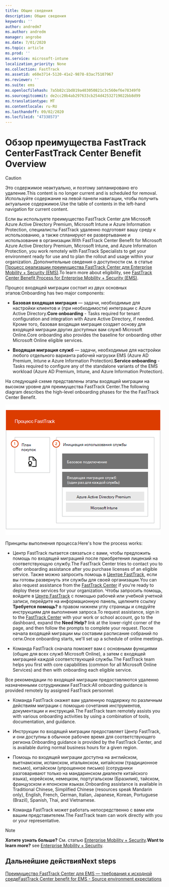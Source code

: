```yaml
---
title: Общие сведения
description: Общие сведения
keywords: ''
author: andredm7
ms.author: andredm
manager: angrobe
ms.date: 7/01/2020
ms.topic: article
ms.prod: ''
ms.service: microsoft-intune
localization_priority: None
ms.collection: FastTrack
ms.assetid: e60e3714-5120-41e2-9878-83ac75107967
ms.reviewer: ''
ms.suite: ems
ms.openlocfilehash: 7a5b82c1bd819a403050821c3c560ef6e78349f0
ms.sourcegitcommit: de2cc20b4ab297633cb254d42532719022bb8d99
ms.translationtype: MT
ms.contentlocale: ru-RU
ms.lasthandoff: 09/02/2020
ms.locfileid: "47338573"
---
```

# <a name="fasttrack-center-benefit-overview"></a><span data-ttu-id="19b55-103">Обзор преимущества FastTrack Center</span><span class="sxs-lookup"><span data-stu-id="19b55-103">FastTrack Center Benefit Overview</span></span>

> [!CAUTION]
> <span data-ttu-id="19b55-104">Это содержимое неактуально, и поэтому запланировано его удаление.</span><span class="sxs-lookup"><span data-stu-id="19b55-104">This content is no longer current and is scheduled for removal.</span></span> <span data-ttu-id="19b55-105">Используйте содержание на левой панели навигации, чтобы получить актуальное содержимое.</span><span class="sxs-lookup"><span data-stu-id="19b55-105">Use the table of contents in the left-hand navigation for current content.</span></span>

<span data-ttu-id="19b55-106">Если вы используете преимущество FastTrack Center для Microsoft Azure Active Directory Premium, Microsoft Intune и Azure Information Protection, специалисты FastTrack удаленно подготовят вашу среду к использованию, а также спланируют ее развертывание и использование в организации.</span><span class="sxs-lookup"><span data-stu-id="19b55-106">With FastTrack Center Benefit for Microsoft Azure Active Directory Premium, Microsoft Intune, and Azure Information Protection, you work remotely with FastTrack Specialists to get your environment ready for use and to plan the rollout and usage within your organization.</span></span> <span data-ttu-id="19b55-107">Дополнительные сведения о доступности см. в статье [Процесс реализации преимущества FastTrack Center для Enterprise Mobility + Security (EMS)](EMS-fasttrack-process.md).</span><span class="sxs-lookup"><span data-stu-id="19b55-107">To learn more about eligibility, see [FastTrack Center Benefit Process for Enterprise Mobility + Security (EMS)](EMS-fasttrack-process.md).</span></span>

<span data-ttu-id="19b55-108">Процесс входящей миграции состоит из двух основных этапов:</span><span class="sxs-lookup"><span data-stu-id="19b55-108">Onboarding has two major components:</span></span>

-   <span data-ttu-id="19b55-109">**Базовая входящая миграция** — задачи, необходимые для настройки клиентов и (при необходимости) интеграции с Azure Active Directory.</span><span class="sxs-lookup"><span data-stu-id="19b55-109">**Core onboarding** - Tasks required for tenant configuration and integration with Azure Active Directory, if needed.</span></span> <span data-ttu-id="19b55-110">Кроме того, базовая входящая миграция создает основу для входящей миграции других доступных вам служб Microsoft Online.</span><span class="sxs-lookup"><span data-stu-id="19b55-110">Core onboarding also provides the baseline for onboarding other Microsoft Online eligible services.</span></span>

-   <span data-ttu-id="19b55-111">**Входящая миграция служб** — задачи, необходимые для настройки любого отдельного варианта рабочей нагрузки EMS (Azure AD Premium, Intune и Azure Information Protection).</span><span class="sxs-lookup"><span data-stu-id="19b55-111">**Service onboarding** - Tasks required to configure any of the standalone variants of the EMS workload (Azure AD Premium, Intune, and Azure Information Protection).</span></span>

<span data-ttu-id="19b55-112">На следующей схеме представлены этапы входящей миграции на высоком уровне для преимущества FastTrack Center.</span><span class="sxs-lookup"><span data-stu-id="19b55-112">The following diagram describes the high-level onboarding phases for the the FastTrack Center Benefit.</span></span>

![Этапы входящей миграции на высоком уровне с использованием преимущества FastTrack Center](./media/ft-onboarding-process.png)

<span data-ttu-id="19b55-114">Принципы выполнения процесса:</span><span class="sxs-lookup"><span data-stu-id="19b55-114">Here's how the process works:</span></span>

- <span data-ttu-id="19b55-115">Центр FastTrack пытается связаться с вами, чтобы предложить помощь по входящей миграцией после приобретения лицензий на соответствующую службу.</span><span class="sxs-lookup"><span data-stu-id="19b55-115">The FastTrack Center tries to contact you to offer onboarding assistance after you purchase licenses of an eligible service.</span></span> <span data-ttu-id="19b55-116">Также можно запросить помощь в [Центре FastTrack](https://go.microsoft.com/fwlink/?linkid=780698), если вы готовы развернуть эти службы для своей организации.</span><span class="sxs-lookup"><span data-stu-id="19b55-116">You can also request assistance from the [FastTrack Center](https://go.microsoft.com/fwlink/?linkid=780698) if you're ready to deploy these services for your organization.</span></span> <span data-ttu-id="19b55-117">Чтобы запросить помощь, войдите в [Центр FastTrack](https://go.microsoft.com/fwlink/?linkid=780698) с помощью рабочей или учебной учетной записи, перейдите на информационную панель, щелкните ссылку **Требуется помощь?** в правом нижнем углу страницы и следуйте инструкциям для выполнения запроса.</span><span class="sxs-lookup"><span data-stu-id="19b55-117">To request assistance, sign in to the [FastTrack Center](https://go.microsoft.com/fwlink/?linkid=780698) with your work or school account, go to the dashboard, expand the **Need Help?** link at the lower-right corner of the page, and then follow the prompts to complete your request.</span></span> <span data-ttu-id="19b55-118">После начала входящей миграции мы составим расписание собраний по сети.</span><span class="sxs-lookup"><span data-stu-id="19b55-118">Once onboarding starts, we'll set up a schedule of online meetings.</span></span>

-   <span data-ttu-id="19b55-119">Команда FastTrack сначала поможет вам с основными функциями (общие для всех служб Microsoft Online), а затем с входящей миграцией каждой соответствующей службы.</span><span class="sxs-lookup"><span data-stu-id="19b55-119">The FastTrack team helps you first with core capabilities (common for all Microsoft Online Services) and then with onboarding each eligible service.</span></span>

<span data-ttu-id="19b55-120">Все рекомендации по входящей миграции предоставляются удаленно назначенными сотрудниками FastTrack:</span><span class="sxs-lookup"><span data-stu-id="19b55-120">All onboarding guidance is provided remotely by assigned FastTrack personnel:</span></span>

-   <span data-ttu-id="19b55-121">Команда FastTrack окажет вам удаленную поддержку по различным действиям миграции с помощью сочетания инструментов, документации и инструкций.</span><span class="sxs-lookup"><span data-stu-id="19b55-121">The FastTrack team remotely assists you with various onboarding activities by using a combination of tools, documentation, and guidance.</span></span>

-   <span data-ttu-id="19b55-122">Инструкции по входящей миграции предоставляет Центр FastTrack, и они доступны в обычное рабочее время для соответствующего региона.</span><span class="sxs-lookup"><span data-stu-id="19b55-122">Onboarding guidance is provided by the FastTrack Center, and is available during normal business hours for a given region.</span></span>

-   <span data-ttu-id="19b55-123">Помощь по входящей миграции доступна на английском, вьетнамском, испанском, итальянском, китайском (традиционное письмо), китайском (упрощенное письмо) (сотрудники разговаривают только на мандаринском диалекте китайского языка), корейском, немецком, португальском (Бразилия), тайском, французском и японском языках.</span><span class="sxs-lookup"><span data-stu-id="19b55-123">Onboarding assistance is available in Traditional Chinese, Simplified Chinese (resources speak Mandarin only), English, French, German, Italian, Japanese, Korean, Portuguese (Brazil), Spanish, Thai, and Vietnamese.</span></span>

-   <span data-ttu-id="19b55-124">Команда FastTrack может работать непосредственно с вами или вашим представителем.</span><span class="sxs-lookup"><span data-stu-id="19b55-124">The FastTrack team can work directly with you or your representative.</span></span>

> [!NOTE]
> <span data-ttu-id="19b55-125">**Хотите узнать больше?** См. статью [Enterprise Mobility + Security](https://www.microsoft.com/cloud-platform/enterprise-mobility).</span><span class="sxs-lookup"><span data-stu-id="19b55-125">**Want to learn more?** see [Enterprise Mobility + Security](https://www.microsoft.com/cloud-platform/enterprise-mobility).</span></span>

## <a name="next-steps"></a><span data-ttu-id="19b55-126">Дальнейшие действия</span><span class="sxs-lookup"><span data-stu-id="19b55-126">Next steps</span></span>

[<span data-ttu-id="19b55-127">Преимущество FastTrack Center для EMS — требования к исходной среде</span><span class="sxs-lookup"><span data-stu-id="19b55-127">FastTrack Center benefit for EMS - Source environment expectations</span></span>](EMS-source-environment-expectations.md)

